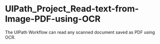 # UIPath_Project_Read-text-from-Image-PDF-using-OCR
The UIPath Workflow can read any scanned document saved as PDF using OCR.
